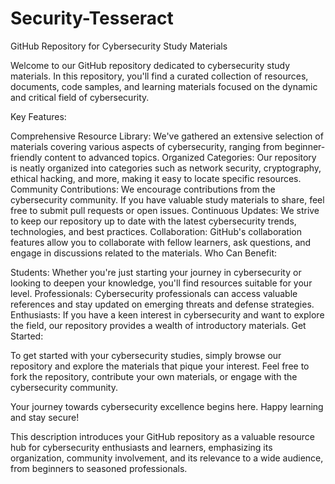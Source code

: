 # Security-Tesseract

GitHub Repository for Cybersecurity Study Materials

Welcome to our GitHub repository dedicated to cybersecurity study materials. In this repository, you'll find a curated collection of resources, documents, code samples, and learning materials focused on the dynamic and critical field of cybersecurity.

Key Features:

Comprehensive Resource Library: We've gathered an extensive selection of materials covering various aspects of cybersecurity, ranging from beginner-friendly content to advanced topics.
Organized Categories: Our repository is neatly organized into categories such as network security, cryptography, ethical hacking, and more, making it easy to locate specific resources.
Community Contributions: We encourage contributions from the cybersecurity community. If you have valuable study materials to share, feel free to submit pull requests or open issues.
Continuous Updates: We strive to keep our repository up to date with the latest cybersecurity trends, technologies, and best practices.
Collaboration: GitHub's collaboration features allow you to collaborate with fellow learners, ask questions, and engage in discussions related to the materials.
Who Can Benefit:

Students: Whether you're just starting your journey in cybersecurity or looking to deepen your knowledge, you'll find resources suitable for your level.
Professionals: Cybersecurity professionals can access valuable references and stay updated on emerging threats and defense strategies.
Enthusiasts: If you have a keen interest in cybersecurity and want to explore the field, our repository provides a wealth of introductory materials.
Get Started:

To get started with your cybersecurity studies, simply browse our repository and explore the materials that pique your interest. Feel free to fork the repository, contribute your own materials, or engage with the cybersecurity community.

Your journey towards cybersecurity excellence begins here. Happy learning and stay secure!

This description introduces your GitHub repository as a valuable resource hub for cybersecurity enthusiasts and learners, emphasizing its organization, community involvement, and its relevance to a wide audience, from beginners to seasoned professionals.
